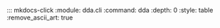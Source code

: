 ::: mkdocs-click
    :module: dda.cli
    :command: dda
    :depth: 0
    :style: table
    :remove_ascii_art: true
